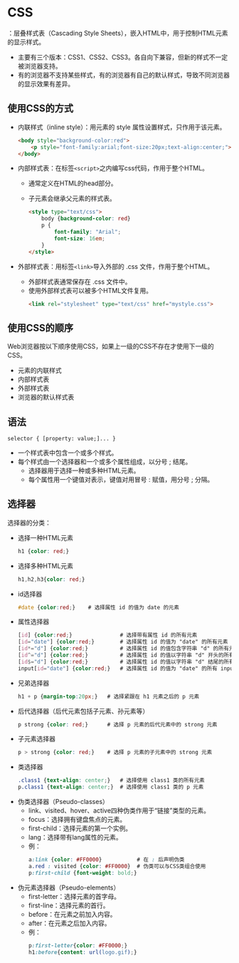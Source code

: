 # CSS

：层叠样式表（Cascading Style Sheets），嵌入HTML中，用于控制HTML元素的显示样式。
- 主要有三个版本：CSS1、CSS2、CSS3。各自向下兼容，但新的样式不一定被浏览器支持。
- 有的浏览器不支持某些样式，有的浏览器有自己的默认样式，导致不同浏览器的显示效果有差异。

## 使用CSS的方式

- 内联样式（inline style）：用元素的 style 属性设置样式，只作用于该元素。

    ```html
    <body style="background-color:red">
        <p style="font-family:arial;font-size:20px;text-align:center;">段落一</p>
    </body>
    ```

- 内部样式表：在标签`<script>`之内编写css代码，作用于整个HTML。
  - 通常定义在HTML的head部分。
  - 子元素会继承父元素的样式表。

    ```html
    <style type="text/css">
        body {background-color: red}
        p {
            font-family: "Arial";
            font-size: 16em;
        }
    </style>
    ```

- 外部样式表：用标签`<link>`导入外部的 .css 文件，作用于整个HTML。
  - 外部样式表通常保存在 .css 文件中。
  - 使用外部样式表可以被多个HTML文件复用。
    ```html
    <link rel="stylesheet" type="text/css" href="mystyle.css">
    ```

## 使用CSS的顺序

Web浏览器按以下顺序使用CSS，如果上一级的CSS不存在才使用下一级的CSS。
- 元素的内联样式
- 内部样式表
- 外部样式表
- 浏览器的默认样式表

## 语法

    selector { [property: value;]... } 

- 一个样式表中包含一个或多个样式。
- 每个样式由一个选择器和一个或多个属性组成，以分号 ; 结尾。
  - 选择器用于选择一种或多种HTML元素。
  - 每个属性用一个键值对表示，键值对用冒号 : 赋值，用分号 ; 分隔。

## 选择器

选择器的分类：
- 选择一种HTML元素
    ```css
    h1 {color: red;}
    ```
- 选择多种HTML元素
    ```css
    h1,h2,h3{color: red;}
    ```
- id选择器
    ```css
    #date {color:red;}    # 选择属性 id 的值为 date 的元素
    ```
- 属性选择器
    ```css
    [id] {color:red;}               # 选择带有属性 id 的所有元素
    [id="date"] {color:red;}        # 选择属性 id 的值为 "date" 的所有元素
    [id*="d"] {color:red;}          # 选择属性 id 的值包含字符串 "d" 的所有元素
    [id^="d"] {color:red;}          # 选择属性 id 的值以字符串 "d" 开头的所有元素
    [id$="d"] {color:red;}          # 选择属性 id 的值以字符串 "d" 结尾的所有元素
    input[id="date"] {color:red;}   # 选择属性 id 的值为 "date" 的所有 input 元素
    ```
- 兄弟选择器
    ```css
    h1 + p {margin-top:20px;}   # 选择紧跟在 h1 元素之后的 p 元素
    ```
- 后代选择器（后代元素包括子元素、孙元素等）
    ```css
    p strong {color: red;}      # 选择 p 元素的后代元素中的 strong 元素
    ```
- 子元素选择器
    ```css
    p > strong {color: red;}    # 选择 p 元素的子元素中的 strong 元素
    ```
- 类选择器
    ```css
    .class1 {text-align: center;}   # 选择使用 class1 类的所有元素
    p.class1 {text-align: center;}  # 选择使用 class1 类的 p 元素
    ```
- 伪类选择器（Pseudo-classes）
  - link、visited、hover、active四种伪类作用于“链接”类型的元素。
  - focus：选择拥有键盘焦点的元素。
  - first-child：选择元素的第一个实例。
  - lang：选择带有lang属性的元素。
  - 例：
    ```css
    a:link {color: #FF0000}           # 在 : 后声明伪类
    a.red : visited {color: #FF0000}  # 伪类可以与CSS类组合使用
    p:first-child {font-weight: bold;}
    ```
- 伪元素选择器（Pseudo-elements）
  - first-letter：选择元素的首字母。
  - first-line：选择元素的首行。
  - before：在元素之前加入内容。
  - after：在元素之后加入内容。
  - 例：
    ```css
    p:first-letter{color: #FF0000;}
    h1:before{content: url(logo.gif);}
    ```
